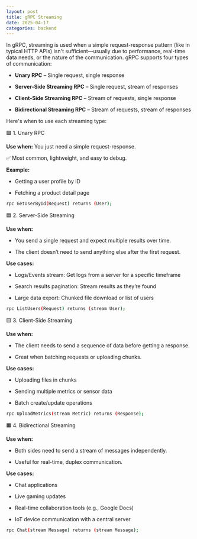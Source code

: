 ```yaml
---
layout: post
title: gRPC Streaming
date: 2025-04-17
categories: backend
---
```


In gRPC, streaming is used when a simple request-response pattern (like in typical HTTP APIs) isn't sufficient—usually due to performance, real-time data needs, or the nature of the communication. gRPC supports four types of communication:

- **Unary RPC** – Single request, single response

- **Server-Side Streaming RPC** – Single request, stream of responses

- **Client-Side Streaming RPC** – Stream of requests, single response

- **Bidirectional Streaming RPC** – Stream of requests, stream of responses

Here's when to use each streaming type:

🟩 1. Unary RPC

**Use when:** You just need a simple request-response.

✅ Most common, lightweight, and easy to debug.

**Example:**

- Getting a user profile by ID

- Fetching a product detail page

```bash
rpc GetUserById(Request) returns (User);
```

🟦 2. Server-Side Streaming

**Use when:**

- You send a single request and expect multiple results over time.

- The client doesn’t need to send anything else after the first request.

**Use cases:**

- Logs/Events stream: Get logs from a server for a specific timeframe

- Search results pagination: Stream results as they’re found

- Large data export: Chunked file download or list of users

```bash
rpc ListUsers(Request) returns (stream User);
```

🟨 3. Client-Side Streaming

**Use when:**

- The client needs to send a sequence of data before getting a response.

- Great when batching requests or uploading chunks.

**Use cases:**

- Uploading files in chunks

- Sending multiple metrics or sensor data

- Batch create/update operations

```bash
rpc UploadMetrics(stream Metric) returns (Response);
```

🟧 4. Bidirectional Streaming

**Use when:**

- Both sides need to send a stream of messages independently.

- Useful for real-time, duplex communication.

**Use cases:**

- Chat applications

- Live gaming updates

- Real-time collaboration tools (e.g., Google Docs)

- IoT device communication with a central server

```bash
rpc Chat(stream Message) returns (stream Message);
```
